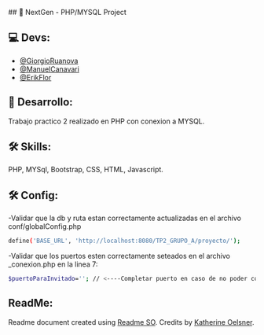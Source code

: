 ﻿﻿## 📃 NextGen - PHP/MYSQL Project

## 💻 Devs:
- [@GiorgioRuanova](https://github.com/gioruanova)
- [@ManuelCanavari](https://github.com/mcanavari43)
- [@ErikFlor](https://github.com/erikfacundo)

## 🚀 Desarrollo:
Trabajo practico 2 realizado en PHP con conexion a MYSQL.

## 🛠 Skills:
PHP, MYSql, Bootstrap, CSS, HTML, Javascript.


## 🛠 Config:
-Validar que la db y ruta estan correctamente actualizadas en el archivo conf/globalConfig.php
```bash
define('BASE_URL', 'http://localhost:8080/TP2_GRUPO_A/proyecto/');
```
-Validar que los puertos esten correctamente seteados en el archivo _conexion.php en la linea 7:
```bash
$puertoParaInvitado=''; // <----Completar puerto en caso de no poder conectarse
```

## ReadMe:
Readme document created using [Readme SO](https://readme.so/es). Credits by [Katherine Oelsner](https://github.com/octokatherine).
